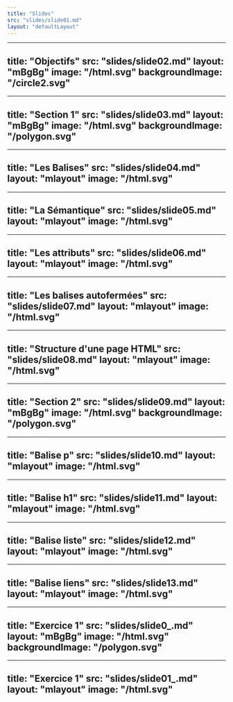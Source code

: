 ```yaml
---
title: "Slides"
src: "slides/slide01.md"
layout: "defaultLayout"
---
```


---
title: "Objectifs"
src: "slides/slide02.md"
layout: "mBgBg"
image: "/html.svg"
backgroundImage: "/circle2.svg"
---

---
title: "Section 1"
src: "slides/slide03.md"
layout: "mBgBg"
image: "/html.svg"
backgroundImage: "/polygon.svg"
---

---
title: "Les Balises"
src: "slides/slide04.md"
layout: "mlayout"
image: "/html.svg"
---

---
title: "La Sémantique"
src: "slides/slide05.md"
layout: "mlayout"
image: "/html.svg"
---

---
title: "Les attributs"
src: "slides/slide06.md"
layout: "mlayout"
image: "/html.svg"
---

---
title: "Les balises autofermées"
src: "slides/slide07.md"
layout: "mlayout"
image: "/html.svg"
---

---
title: "Structure d'une page HTML"
src: "slides/slide08.md"
layout: "mlayout"
image: "/html.svg"
---

---
title: "Section 2"
src: "slides/slide09.md"
layout: "mBgBg"
image: "/html.svg"
backgroundImage: "/polygon.svg"
---

---
title: "Balise p"
src: "slides/slide10.md"
layout: "mlayout"
image: "/html.svg"
---

---
title: "Balise h1"
src: "slides/slide11.md"
layout: "mlayout"
image: "/html.svg"
---

---
title: "Balise liste"
src: "slides/slide12.md"
layout: "mlayout"
image: "/html.svg"
---

---
title: "Balise liens"
src: "slides/slide13.md"
layout: "mlayout"
image: "/html.svg"
---

---
title: "Exercice 1"
src: "slides/slide0_.md"
layout: "mBgBg"
image: "/html.svg"
backgroundImage: "/polygon.svg"
---

---
title: "Exercice 1"
src: "slides/slide01_.md"
layout: "mlayout"
image: "/html.svg"
---